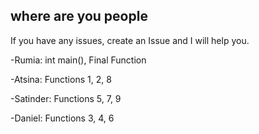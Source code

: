 where are you people
- 

If you have any issues, create an Issue and I will help you.

-Rumia:
int main(), Final Function

-Atsina:
Functions 1, 2, 8
 
-Satinder:
Functions 5, 7, 9
 
-Daniel:
Functions 3, 4, 6
